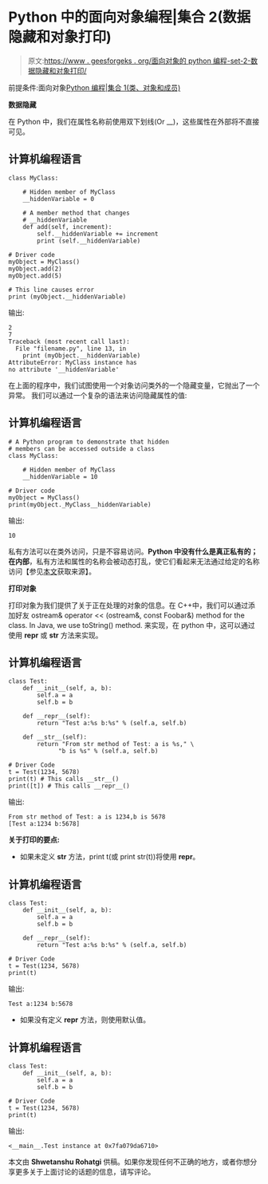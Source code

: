 # Python 中的面向对象编程|集合 2(数据隐藏和对象打印)

> 原文:[https://www . geesforgeks . org/面向对象的 python 编程-set-2-数据隐藏和对象打印/](https://www.geeksforgeeks.org/object-oriented-programming-in-python-set-2-data-hiding-and-object-printing/)

前提条件:面向对象[Python 编程|集合 1(类、对象和成员)](https://www.geeksforgeeks.org/object-oriented-programming-in-python-set-1-class-and-its-members/)

**数据隐藏**

在 Python 中，我们在属性名称前使用双下划线(Or __)，这些属性在外部将不直接可见。

## 计算机编程语言

```
class MyClass:

    # Hidden member of MyClass
    __hiddenVariable = 0

    # A member method that changes
    # __hiddenVariable
    def add(self, increment):
        self.__hiddenVariable += increment
        print (self.__hiddenVariable)

# Driver code
myObject = MyClass()    
myObject.add(2)
myObject.add(5)

# This line causes error
print (myObject.__hiddenVariable)
```

输出:

```
2
7
Traceback (most recent call last):
  File "filename.py", line 13, in 
    print (myObject.__hiddenVariable)
AttributeError: MyClass instance has 
no attribute '__hiddenVariable' 
```

在上面的程序中，我们试图使用一个对象访问类外的一个隐藏变量，它抛出了一个异常。
我们可以通过一个复杂的语法来访问隐藏属性的值:

## 计算机编程语言

```
# A Python program to demonstrate that hidden
# members can be accessed outside a class
class MyClass:

    # Hidden member of MyClass
    __hiddenVariable = 10

# Driver code
myObject = MyClass()    
print(myObject._MyClass__hiddenVariable)
```

输出:

```
10
```

私有方法可以在类外访问，只是不容易访问。**Python 中没有什么是真正私有的；在内部**，私有方法和属性的名称会被动态打乱，使它们看起来无法通过给定的名称访问【参见[本文](http://pages.cs.wisc.edu/~zeyuan/projects/notes/diveintopython/chap5.html)获取来源】。

**打印对象**

打印对象为我们提供了关于正在处理的对象的信息。在 C++中，我们可以通过添加好友 ostream& operator << (ostream&, const Foobar&) method for the class. In Java, we use toString() method.
来实现，在 python 中，这可以通过使用 __repr__ 或 __str__ 方法来实现。

## 计算机编程语言

```
class Test:
    def __init__(self, a, b):
        self.a = a
        self.b = b

    def __repr__(self):
        return "Test a:%s b:%s" % (self.a, self.b)

    def __str__(self):
        return "From str method of Test: a is %s," \
              "b is %s" % (self.a, self.b)

# Driver Code       
t = Test(1234, 5678)
print(t) # This calls __str__()
print([t]) # This calls __repr__()
```

输出:

```
From str method of Test: a is 1234,b is 5678
[Test a:1234 b:5678]
```

**关于打印的要点:**

*   如果未定义 __str__ 方法，print t(或 print str(t))将使用 __repr__。

## 计算机编程语言

```
class Test:
    def __init__(self, a, b):
        self.a = a
        self.b = b

    def __repr__(self):
        return "Test a:%s b:%s" % (self.a, self.b)

# Driver Code       
t = Test(1234, 5678)
print(t)
```

输出:

```
Test a:1234 b:5678
```

*   如果没有定义 __repr__ 方法，则使用默认值。

## 计算机编程语言

```
class Test:
    def __init__(self, a, b):
        self.a = a
        self.b = b

# Driver Code       
t = Test(1234, 5678)
print(t)
```

输出:

```
<__main__.Test instance at 0x7fa079da6710> 
```

本文由 **Shwetanshu Rohatgi** 供稿。如果你发现任何不正确的地方，或者你想分享更多关于上面讨论的话题的信息，请写评论。